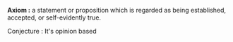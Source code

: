

**Axiom :** a statement or proposition which is regarded as being established, accepted, or self-evidently true.

Conjecture : It's opinion based